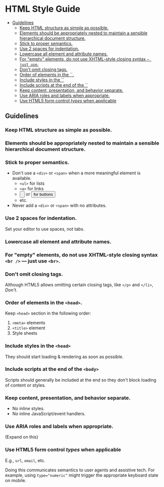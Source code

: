 # HTML Style Guide

<!-- MarkdownTOC -->

- [Guidelines](#guidelines)
  - [Keep HTML structure as simple as possible.](#keep-html-structure-as-simple-as-possible)
  - [Elements should be appropriately nested to maintain a sensible hierarchical document structure.](#elements-should-be-appropriately-nested-to-maintain-a-sensible-hierarchical-document-structure)
  - [Stick to proper semantics.](#stick-to-proper-semantics)
  - [Use 2 spaces for indentation.](#use-2-spaces-for-indentation)
  - [Lowercase all element and attribute names.](#lowercase-all-element-and-attribute-names)
  - [For "empty" elements, do not use XHTML-style closing syntax `` — just use ``.](#for-empty-elements-do-not-use-xhtml-style-closing-syntax--—-just-use-)
  - [Don't omit closing tags.](#dont-omit-closing-tags)
  - [Order of elements in the ``.](#order-of-elements-in-the-)
  - [Include styles in the ``](#include-styles-in-the-)
  - [Include scripts at the end of the ``](#include-scripts-at-the-end-of-the-)
  - [Keep content, presentation, and behavior separate.](#keep-content-presentation-and-behavior-separate)
  - [Use ARIA roles and labels when appropriate.](#use-aria-roles-and-labels-when-appropriate)
  - [Use HTML5 form control *types* when applicable](#use-html5-form-control-types-when-applicable)

<!-- /MarkdownTOC -->





<a name="guidelines"></a>
## Guidelines


<a name="keep-html-structure-as-simple-as-possible"></a>
### Keep HTML structure as simple as possible.


<a name="elements-should-be-appropriately-nested-to-maintain-a-sensible-hierarchical-document-structure"></a>
### Elements should be appropriately nested to maintain a sensible hierarchical document structure.


<a name="stick-to-proper-semantics"></a>
### Stick to proper semantics.

* Don't use a `<div>` or `<span>` when a more meaningful element is available.
  * `<ul>` for lists
  * `<a>` for links
  * <input type="button"> or <button> for buttons
  * etc.
* Never add a `<div>` or `<span>` with no attributes.


<a name="use-2-spaces-for-indentation"></a>
### Use 2 spaces for indentation.

Set your editor to use spaces, not tabs.


<a name="lowercase-all-element-and-attribute-names"></a>
### Lowercase all element and attribute names.


<a name="for-empty-elements-do-not-use-xhtml-style-closing-syntax--—-just-use-"></a>
### For "empty" elements, do not use XHTML-style closing syntax `<br />` — just use `<br>`.


<a name="dont-omit-closing-tags"></a>
### Don't omit closing tags.

Although HTML5 allows omitting certain closing tags, like `</p>` and `</li>`, *Don't*.


<a name="order-of-elements-in-the-"></a>
### Order of elements in the `<head>`.

Keep `<head>` section in the following order:

1. `<meta>` elements
2. `<title>` element
3. Style sheets


<a name="include-styles-in-the-"></a>
### Include styles in the `<head>`

They should start loading & rendering as soon as possible.


<a name="include-scripts-at-the-end-of-the-"></a>
### Include scripts at the end of the `<body>`

Scripts should generally be included at the end so they don't block loading of content or styles.


<a name="keep-content-presentation-and-behavior-separate"></a>
### Keep content, presentation, and behavior separate.

* No inline styles.
* No inline JavaScript/event handlers.


<a name="use-aria-roles-and-labels-when-appropriate"></a>
### Use ARIA roles and labels when appropriate.

(Expand on this)


<a name="use-html5-form-control-types-when-applicable"></a>
### Use HTML5 form control *types* when applicable 

E.g., `url`, `email`, etc.

Doing this communicates semantics to user agents and assistive tech. For example, using `type="numeric"` might trigger the appropriate keyboard state on mobile.


